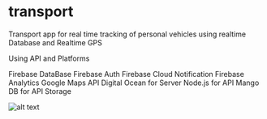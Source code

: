 # transport
Transport app for real time tracking of personal vehicles using realtime Database and Realtime GPS 

Using API and Platforms 

Firebase DataBase 
Firebase Auth
Firebase Cloud Notification 
Firebase Analytics 
Google Maps API
Digital Ocean for Server
Node.js for API 
Mango DB for API Storage 

![alt text](http://url/to/img.png)
